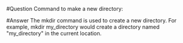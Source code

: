 #Question
Command to make a new directory:

#Answer
The mkdir command is used to create a new directory. For example, mkdir my_directory would create a directory named "my_directory" in the current location.

